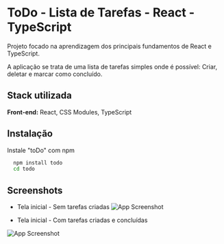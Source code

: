 
# ToDo - Lista de Tarefas - React - TypeScript

Projeto focado na aprendizagem dos principais fundamentos de React e TypeScript. 

A aplicação se trata de uma lista de tarefas simples onde é possível: Criar, deletar e marcar
como concluído.

## Stack utilizada

**Front-end:** React, CSS Modules, TypeScript

## Instalação

Instale "toDo" com npm

```bash
  npm install todo
  cd todo
```
    
## Screenshots

 - Tela inicial - Sem tarefas criadas
![App Screenshot](https://i.ibb.co/Qd18XRy/scree.png)

- Tela inicial - Com tarefas criadas e concluídas

![App Screenshot](https://i.ibb.co/SfvNgM3/scree.png)



